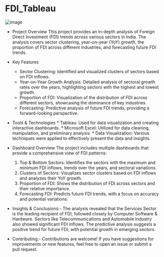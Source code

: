# FDI_Tableau

![image](https://github.com/user-attachments/assets/64ca38b6-f464-43eb-81d7-5b12bcadf1ab)

* Project Overview
This project provides an in-depth analysis of Foreign Direct Investment (FDI) trends across various sectors in India. The analysis covers sector clustering, year-on-year (YoY) growth, the proportion of FDI across different industries, and forecasting future FDI trends.

* Key Features
    * Sector Clustering: Identified and visualized clusters of sectors based on FDI inflows.
    * Year-on-Year Growth Analysis: Detailed analysis of sectoral growth rates over the years, highlighting sectors with the highest and lowest growth.
    * Proportion of FDI: Visualization of the distribution of FDI across different sectors, showcasing the dominance of key industries.
    * Forecasting: Predictive analysis of future FDI trends, providing a forward-looking perspective.

* Tools & Technologies
        * Tableau: Used for data visualization and creating interactive dashboards.
        * Microsoft Excel: Utilized for data cleaning, manipulation, and preliminary analysis.
        * Data Visualization: Various techniques were applied to effectively present the data and insights.

* Dashboard Overview
The project includes multiple dashboards that provide a comprehensive view of FDI patterns:

    1. Top & Bottom Sectors: Identifies the sectors with the maximum and minimum FDI inflows, trends over the years, and sectoral variations.
    2. Clusters of Sectors: Visualizes sector clusters based on FDI inflows and analyzes their YoY growth.
    3. Proportion of FDI: Shows the distribution of FDI across sectors and their relative importance.
    4. Forecasting FDI: Predicts future FDI trends, with a focus on accuracy and potential variations.

* Insights & Conclusions:-
            The analysis revealed that the Services Sector is the leading recipient of FDI, followed closely by Computer Software & Hardware. Sectors like Telecommunications and Automobile Industry also showed significant FDI inflows. The predictive analysis suggests a positive trend for future FDI, with potential growth in emerging sectors.

* Contributing:-
            Contributions are welcome! If you have suggestions for improvements or new features, feel free to open an issue or submit a pull request.
